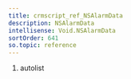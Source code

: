 ```yaml
---
title: crmscript_ref_NSAlarmData
description: NSAlarmData
intellisense: Void.NSAlarmData
sortOrder: 641
so.topic: reference
---
```







1. autolist

